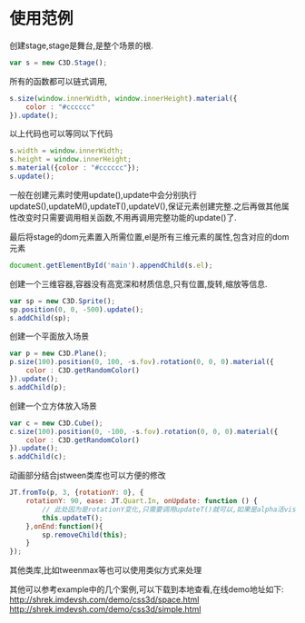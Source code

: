 使用范例
============

创建stage,stage是舞台,是整个场景的根.  
```js
var s = new C3D.Stage();  
```

所有的函数都可以链式调用,  
```js
s.size(window.innerWidth, window.innerHeight).material({  
    color : "#cccccc"  
}).update();  
```

以上代码也可以等同以下代码  
```js
s.width = window.innerWidth;  
s.height = window.innerHeight;  
s.material({color : "#cccccc"});  
s.update();  
```
一般在创建元素时使用update(),update中会分别执行updateS(),updateM(),updateT(),updateV(),保证元素创建完整.之后再做其他属性改变时只需要调用相关函数,不用再调用完整功能的update()了.  

最后将stage的dom元素置入所需位置,el是所有三维元素的属性,包含对应的dom元素  
```js
document.getElementById('main').appendChild(s.el);  
```


创建一个三维容器,容器没有高宽深和材质信息,只有位置,旋转,缩放等信息.  
```js
var sp = new C3D.Sprite();  
sp.position(0, 0, -500).update();  
s.addChild(sp);  
```

创建一个平面放入场景  
```js
var p = new C3D.Plane();  
p.size(100).position(0, 100, -s.fov).rotation(0, 0, 0).material({  
    color : C3D.getRandomColor()  
}).update();  
s.addChild(p);  
```

创建一个立方体放入场景  
```js
var c = new C3D.Cube();  
c.size(100).position(0, -100, -s.fov).rotation(0, 0, 0).material({  
    color : C3D.getRandomColor()  
}).update();  
s.addChild(c);  
```

动画部分结合jstween类库也可以方便的修改  
```js
JT.fromTo(p, 3, {rotationY: 0}, {  
    rotationY: 90, ease: JT.Quart.In, onUpdate: function () {  
        // 此处因为是rotationY变化,只需要调用updateT()就可以,如果是alpha活visible变化,需要调用updateV(),材质变化调用updateM(),尺寸变化调用updateS()  
        this.updateT();  
    },onEnd:function(){  
        sp.removeChild(this);  
    }  
});  
```
其他类库,比如tweenmax等也可以使用类似方式来处理  


其他可以参考example中的几个案例,可以下载到本地查看,在线demo地址如下:  
http://shrek.imdevsh.com/demo/css3d/space.html  
http://shrek.imdevsh.com/demo/css3d/simple.html

